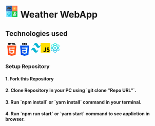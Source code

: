 <h1> <img src="src/images/weather-logo.png" alt="HTML image" width="40" height="40" /> Weather WebApp </h1>

<h2>Technologies used</h2>
<div style="display:flex">
  <img src="src/images/html.png" alt="HTML image" width="40" height="40" />
  <img src="src/images/css.png" alt="HTML image" width="40" height="40" />
  <img src="src/images/tailwind.png" alt="HTML image" width="30" height="30" />
  <img src="src/images/js.png" alt="HTML image" width="30" height="30" />
  <img src="src/images/react.png" alt="HTML image" width="30" height="30" />
</div>

<h3>Setup Repository </h3>
<h4>1. Fork this Repository</h4>
<h4>2. Clone Repository in your PC using `git clone "Repo URL"`.</h4>
<h4>3. Run `npm install` or `yarn install` command in your terminal.</h4>
<h4>4. Run `npm run start` or `yarn start` command to see appliction in browser.</h4>


